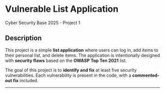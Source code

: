 # Vulnerable List Application  
Cyber Security Base 2025 - Project 1  

## **Description**  
This project is a simple **list application** where users can log in, add items to their personal list, and delete items. The application is intentionally designed with **security flaws** based on the **OWASP Top Ten 2021** list.  

The goal of this project is to **identify and fix** at least five security vulnerabilities. Each vulnerability is present in the code, with a **commented-out fix** included.  

---
